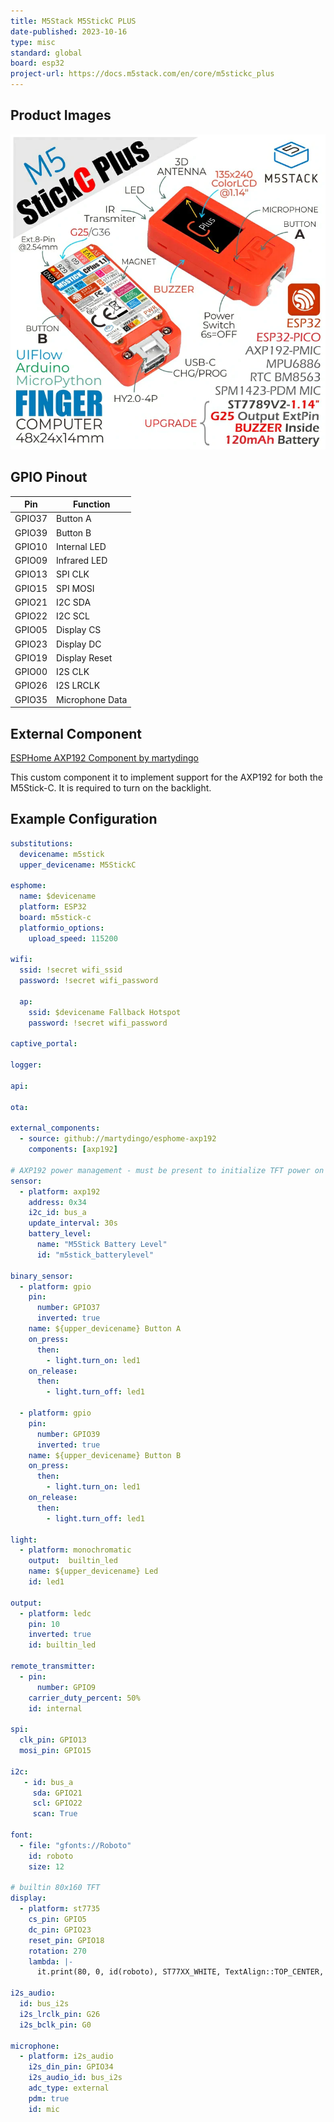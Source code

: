 ```yaml
---
title: M5Stack M5StickC PLUS
date-published: 2023-10-16
type: misc
standard: global
board: esp32
project-url: https://docs.m5stack.com/en/core/m5stickc_plus
---
```


## Product Images

![M5Stick C Plus](m5stickcplus.png "M5Stick C Plus")

## GPIO Pinout

| Pin    | Function          |
| ------ | ----------------- |
| GPIO37 | Button A          |
| GPIO39 | Button B          |
| GPIO10 | Internal LED      |
| GPIO09 | Infrared LED      |
| GPIO13 | SPI CLK           |
| GPIO15 | SPI MOSI          |
| GPIO21 | I2C SDA           |
| GPIO22 | I2C SCL           |
| GPIO05 | Display CS        |
| GPIO23 | Display DC        |
| GPIO19 | Display Reset     |
| GPIO00 | I2S CLK           |
| GPIO26 | I2S LRCLK         |
| GPIO35 | Microphone Data   |

## External Component

[ESPHome AXP192 Component by martydingo]("https://github.com/martydingo/esphome-axp192")

This custom component it to implement support for the AXP192 for both the M5Stick-C. It is required to turn on the backlight. 

## Example Configuration

```yml
substitutions:
  devicename: m5stick
  upper_devicename: M5StickC

esphome:
  name: $devicename
  platform: ESP32
  board: m5stick-c
  platformio_options:
    upload_speed: 115200

wifi:
  ssid: !secret wifi_ssid
  password: !secret wifi_password
  
  ap:
    ssid: $devicename Fallback Hotspot
    password: !secret wifi_password

captive_portal:

logger:

api:

ota:

external_components:
  - source: github://martydingo/esphome-axp192
    components: [axp192]

# AXP192 power management - must be present to initialize TFT power on
sensor:
  - platform: axp192
    address: 0x34
    i2c_id: bus_a
    update_interval: 30s
    battery_level:
      name: "M5Stick Battery Level"
      id: "m5stick_batterylevel"

binary_sensor:
  - platform: gpio
    pin:
      number: GPIO37
      inverted: true
    name: ${upper_devicename} Button A
    on_press:
      then:
        - light.turn_on: led1
    on_release:
      then:
        - light.turn_off: led1

  - platform: gpio
    pin:
      number: GPIO39
      inverted: true
    name: ${upper_devicename} Button B
    on_press:
      then:
        - light.turn_on: led1
    on_release:
      then:
        - light.turn_off: led1

light:
  - platform: monochromatic
    output:  builtin_led
    name: ${upper_devicename} Led
    id: led1

output:
  - platform: ledc
    pin: 10
    inverted: true
    id: builtin_led

remote_transmitter:
  - pin:
      number: GPIO9
    carrier_duty_percent: 50%
    id: internal

spi:
  clk_pin: GPIO13
  mosi_pin: GPIO15

i2c:
   - id: bus_a
     sda: GPIO21
     scl: GPIO22
     scan: True

font:
  - file: "gfonts://Roboto"
    id: roboto
    size: 12

# builtin 80x160 TFT
display:
  - platform: st7735
    cs_pin: GPIO5
    dc_pin: GPIO23
    reset_pin: GPIO18
    rotation: 270
    lambda: |-
      it.print(80, 0, id(roboto), ST77XX_WHITE, TextAlign::TOP_CENTER, "M5Stick Test");

i2s_audio:
  id: bus_i2s
  i2s_lrclk_pin: G26
  i2s_bclk_pin: G0

microphone:
  - platform: i2s_audio
    i2s_din_pin: GPIO34
    i2s_audio_id: bus_i2s
    adc_type: external
    pdm: true
    id: mic
```

